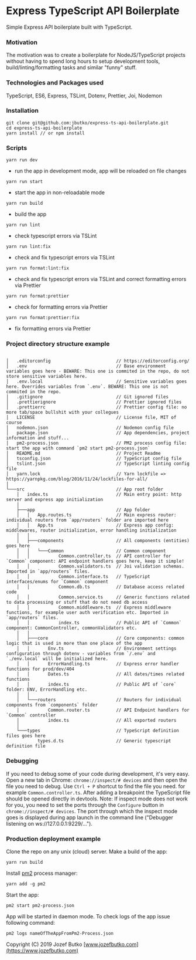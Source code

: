 # Express TypeScript API Boilerplate

Simple Express API boilerplate built with TypeScript.

### Motivation

The motivation was to create a boilerplate for NodeJS/TypeScript projects without having to spend long hours to setup development tools, build/linting/formatting tasks and similar "funny" stuff.

### Technologies and Packages used

TypeScript, ES6, Express, TSLint, Dotenv, Prettier, Joi, Nodemon

### Installation

```
git clone git@github.com:jbutko/express-ts-api-boilerplate.git
cd express-ts-api-boilerplate
yarn install // or npm install
```

### Scripts

`yarn run dev`

- run the app in development mode, app will be reloaded on file changes

`yarn run start`

- start the app in non-reloadable mode

`yarn run build`

- build the app

`yarn run lint`

- check typescript errors via TSLint

`yarn run lint:fix`

- check and fix typescript errors via TSLint

`yarn run format:lint:fix`

- check and fix typescript errors via TSLint and correct formatting errors via Prettier

`yarn run format:prettier`

- check for formatting errors via Prettier

`yarn run format:prettier:fix`

- fix formatting errors via Prettier

### Project directory structure example

```

│   .editorconfig                         // https://editorconfig.org/
│   .env                                  // Base environment variables goes here - BEWARE: This one is commited in the repo, do not store sensitive variables here.
│   .env.local                            // Sensitive variables goes here. Overrides variables from `.env`. BEWARE: This one is not commited in the repo.
│   .gitignore                            // Git ignored files
│   .prettierignore                       // Prettier ignored files
│   .prettierrc                           // Prettier config file: no more tab/space bullshit with your collegues
│   LICENSE                               // License file, MIT of course
│   nodemon.json                          // Nodemon config file
│   package.json                          // App dependencies, project information and stuff...
│   pm2-process.json                      // PM2 process config file: start the app with command `pm2 start pm2-process.json`
│   README.md                             // Project Readme
│   tsconfig.json                         // TypeScript config file
│   tslint.json                           // TypeScript linting config file
│   yarn.lock                             // Yarn lockfile => https://yarnpkg.com/blog/2016/11/24/lockfiles-for-all/
│
└───src                                   // App root folder
    │   index.ts                          // Main entry point: http server and express app initialization
    │
    ├───app                               // App folder
    │   │   App.routes.ts                 // Main express router: individual routers from `app/routers` folder are imported here
    │   │   App.ts                        // Express app config: middlewares, router initialization, error handling initialization
    │   │
    │   ├───components                    // All components (entities) goes here
    │   │   └───Common                    // Common component
    │   │           Common.controller.ts  // API controller for `Common` component: API endpoint handlers goes here, keep it simple!
    │   │           Common.validators.ts  // Joi validation schemas. Imported in `app/routers` files.
    │   │           Common.interface.ts   // TypeScript interfaces/enums for `Common` component
    │   │           Common.db.ts          // Database access related code
    │   │           Common.service.ts     // Generic functions related to data processing or stuff that do not need db access
    │   │           Common.middleware.ts  // Express middleware functions, for example user auth verification etc. Imported in `app/routers` files.
    │   │           index.ts              // Public API of `Common` component: CommonController, commonValidators etc.
    │   │
    │   ├───core                          // Core components: common logic that is used in more than one place of the app
    │   │       Env.ts                    // Environment settings configuration through dotenv - variables from `/.env` and `./env.local` will be initialized here.
    │   │       ErrorHandling.ts          // Express error handler functions for prod/dev/404
    │   │       Dates.ts                  // All dates/times related functions
    │   │       index.ts                  // Public API of `core` folder: ENV, ErrorHandling etc.
    │   │
    │   └───routers                       // Routers for individual components from `components` folder
    │           Common.router.ts          // API Endpoint handlers for `Common` controller
    │           index.ts                  // All exported routers
    │
    └───types                             // TypeScript definition files goes here
            types.d.ts                    // Generic typescript definition file

```

### Debugging

If you need to debug some of your code during development, it's very easy. Open a new tab in Chrome: `chrome://inspect/# devices` and then open the file you need to debug. Use `Ctrl + P` shortcut to find the file you need. for example `Common.controller.ts`. After adding a breakpoint the TypeScript file should be opened directly in devtools.
Note: If inspect mode does not work for you, you need to set the ports through the `Configure` button in `chrome://inspect/# devices`. The port through which the inspect mode goes is displayed during app launch in the command line ("Debugger listening on ws://127.0.0.1:9229/...").

### Production deployment example

Clone the repo on any unix (cloud) server. Make a build of the app:

```
yarn run build
```

Install [pm2](https://github.com/Unitech/pm2) process manager:

```
yarn add -g pm2
```

Start the app:

```
pm2 start pm2-process.json
```

App will be started in daemon mode. To check logs of the app issue following command:

```
pm2 logs nameOfTheAppFromPm2-Process.json
```

Copyright (C) 2019 Jozef Butko
[www.jozefbutko.com](https://www.jozefbutko.com)
